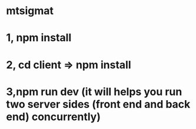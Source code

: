 # mtsigmat
# 1, npm install
# 2, cd client => npm install
# 3,npm run dev (it will helps you run two server sides (front end and back end) concurrently)


